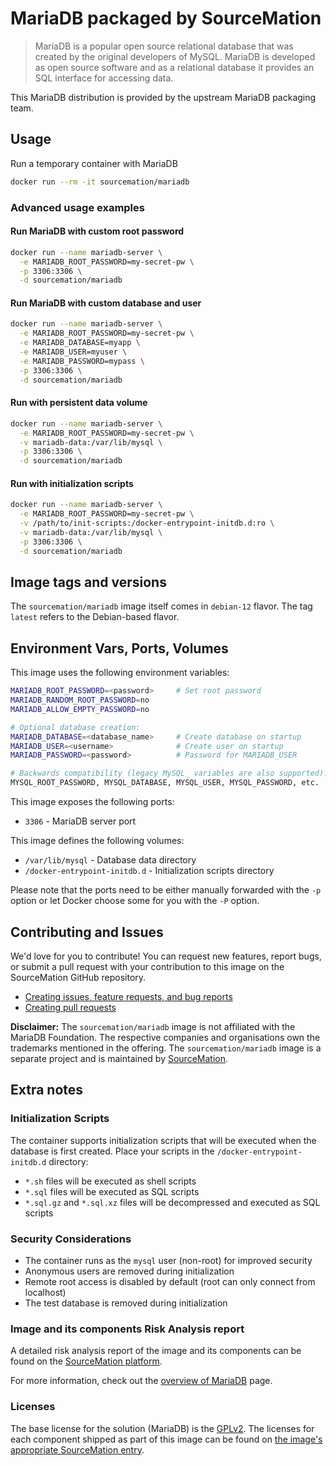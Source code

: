 # MariaDB packaged by SourceMation

> MariaDB is a popular open source relational database that was created by the original developers of MySQL. MariaDB is developed as open source software and as a relational database it provides an SQL interface for accessing data.

This MariaDB distribution is provided by the upstream MariaDB packaging team.

## Usage

Run a temporary container with MariaDB

```bash
docker run --rm -it sourcemation/mariadb
```

### Advanced usage examples

#### Run MariaDB with custom root password

```bash
docker run --name mariadb-server \
  -e MARIADB_ROOT_PASSWORD=my-secret-pw \
  -p 3306:3306 \
  -d sourcemation/mariadb
```

#### Run MariaDB with custom database and user

```bash
docker run --name mariadb-server \
  -e MARIADB_ROOT_PASSWORD=my-secret-pw \
  -e MARIADB_DATABASE=myapp \
  -e MARIADB_USER=myuser \
  -e MARIADB_PASSWORD=mypass \
  -p 3306:3306 \
  -d sourcemation/mariadb
```

#### Run with persistent data volume

```bash
docker run --name mariadb-server \
  -e MARIADB_ROOT_PASSWORD=my-secret-pw \
  -v mariadb-data:/var/lib/mysql \
  -p 3306:3306 \
  -d sourcemation/mariadb
```

#### Run with initialization scripts

```bash
docker run --name mariadb-server \
  -e MARIADB_ROOT_PASSWORD=my-secret-pw \
  -v /path/to/init-scripts:/docker-entrypoint-initdb.d:ro \
  -v mariadb-data:/var/lib/mysql \
  -p 3306:3306 \
  -d sourcemation/mariadb
```

## Image tags and versions

The `sourcemation/mariadb` image itself comes in `debian-12` flavor. The tag `latest` refers to the Debian-based flavor.

## Environment Vars, Ports, Volumes

This image uses the following environment variables:

```bash
MARIADB_ROOT_PASSWORD=<password>     # Set root password
MARIADB_RANDOM_ROOT_PASSWORD=no
MARIADB_ALLOW_EMPTY_PASSWORD=no

# Optional database creation:
MARIADB_DATABASE=<database_name>     # Create database on startup
MARIADB_USER=<username>              # Create user on startup
MARIADB_PASSWORD=<password>          # Password for MARIADB_USER

# Backwards compatibility (legacy MySQL_ variables are also supported):
MYSQL_ROOT_PASSWORD, MYSQL_DATABASE, MYSQL_USER, MYSQL_PASSWORD, etc.
```

This image exposes the following ports:

- `3306` - MariaDB server port

This image defines the following volumes:

- `/var/lib/mysql` - Database data directory
- `/docker-entrypoint-initdb.d` - Initialization scripts directory

Please note that the ports need to be either manually forwarded with the `-p` option or let Docker choose some for you with the `-P` option.

## Contributing and Issues

We'd love for you to contribute! You can request new features, report bugs, or submit a pull request with your contribution to this image on the SourceMation GitHub repository.

- [Creating issues, feature requests, and bug reports](https://github.com/SourceMation/images/issues/new/choose)
- [Creating pull requests](https://github.com/SourceMation/images/compare)

**Disclaimer:** The `sourcemation/mariadb` image is not affiliated with the MariaDB Foundation. The respective companies and organisations own the trademarks mentioned in the offering. The `sourcemation/mariadb` image is a separate project and is maintained by [SourceMation](https://sourcemation.com).

## Extra notes

### Initialization Scripts

The container supports initialization scripts that will be executed when the database is first created. Place your scripts in the `/docker-entrypoint-initdb.d` directory:

- `*.sh` files will be executed as shell scripts
- `*.sql` files will be executed as SQL scripts
- `*.sql.gz` and `*.sql.xz` files will be decompressed and executed as SQL scripts

### Security Considerations

- The container runs as the `mysql` user (non-root) for improved security
- Anonymous users are removed during initialization
- Remote root access is disabled by default (root can only connect from localhost)
- The test database is removed during initialization

### Image and its components Risk Analysis report

A detailed risk analysis report of the image and its components can be found on the [SourceMation platform](https://sourcemation.com).

For more information, check out the [overview of MariaDB](https://mariadb.org/) page.

### Licenses

The base license for the solution (MariaDB) is the [GPLv2](https://github.com/MariaDB/server/blob/11.4/COPYING). The licenses for each component shipped as part of this image can be found on [the image's appropriate SourceMation entry](https://sourcemation.com).